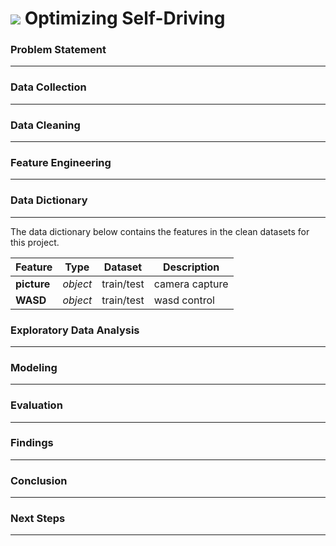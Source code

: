 # ![](https://ga-dash.s3.amazonaws.com/production/assets/logo-9f88ae6c9c3871690e33280fcf557f33.png) Optimizing Self-Driving

### Problem Statement
---





### Data Collection
---






### Data Cleaning
---





### Feature Engineering
---



### Data Dictionary
---

The data dictionary below contains the features in the clean datasets for this project.

|Feature|Type|Dataset|Description|
|---|---|---|---|
|**picture**|*object*|train/test|camera capture|
|**WASD**|*object*|train/test|wasd control|



### Exploratory Data Analysis
---





### Modeling
---






### Evaluation
---







### Findings
---





### Conclusion
---





### Next Steps
---





